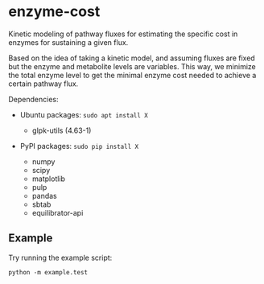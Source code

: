 enzyme-cost
===========

Kinetic modeling of pathway fluxes for estimating the specific cost in enzymes
for sustaining a given flux.

Based on the idea of taking a kinetic model, and assuming fluxes are fixed but
the enzyme and metabolite levels are variables. This way, we minimize the total
enzyme level to get the minimal enzyme cost needed to achieve a certain 
pathway flux.

Dependencies:
- Ubuntu packages: `sudo apt install X`
    - glpk-utils (4.63-1)

- PyPI packages:   `sudo pip install X`
    - numpy
    - scipy
    - matplotlib
    - pulp
    - pandas
    - sbtab
    - equilibrator-api
    
Example
-------
Try running the example script:
```
python -m example.test
```

